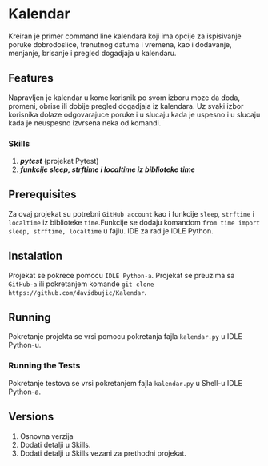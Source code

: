 # Kalendar

Kreiran je primer command line kalendara koji ima opcije za ispisivanje poruke dobrodoslice, trenutnog datuma i vremena, kao i dodavanje, menjanje, brisanje i pregled dogadjaja u kalendaru.

## Features
Napravljen je kalendar u kome korisnik po svom izboru moze da doda, promeni, obrise ili dobije pregled dogadjaja iz kalendara. Uz svaki izbor korisnika dolaze odgovarajuce poruke i u slucaju kada je uspesno i u slucaju kada je neuspesno izvrsena neka od komandi.

### Skills
1. ***pytest*** (projekat Pytest)
2. ***funkcije sleep, strftime i localtime iz biblioteke time***

## Prerequisites
Za ovaj projekat su potrebni `GitHub account` kao i funkcije `sleep`, `strftime` i `localtime` iz biblioteke `time`.Funkcije se dodaju komandom `from time import sleep, strftime, localtime` u fajlu. IDE za rad je IDLE Python.

## Instalation
Projekat se pokrece pomocu `IDLE Python-a`. Projekat se preuzima sa `GitHub-a` ili pokretanjem komande `git clone https://github.com/davidbujic/Kalendar`.

## Running
Pokretanje projekta se vrsi pomocu pokretanja fajla `kalendar.py` u IDLE Python-u.

### Running the Tests
Pokretanje testova se vrsi pokretanjem fajla `kalendar.py` u Shell-u IDLE Python-a.

## Versions
1. Osnovna verzija
2. Dodati detalji u Skills.
3. Dodati detalji u Skills vezani za prethodni projekat.
